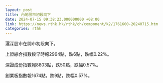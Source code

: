 ```yaml
---
layout: post
title: 內地股市初段向下
date: 2024-07-15 09:38:23.000000000 +08:00
link: https://news.rthk.hk/rthk/ch/component/k2/1761600-20240715.htm
categories: rthk
---
```


滬深股市在開市初段向下。

上證綜合指數較早時報2964點，跌6點，跌幅0.22%。

深證成份指數報8803點，跌50點，跌幅0.57%。

創業板指數報1674點，跌9點，跌幅0.57%。
